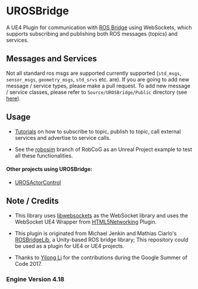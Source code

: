 # UROSBridge

A UE4 Plugin for communication with [ROS Bridge](http://wiki.ros.org/rosbridge_suite) using WebSockets, which supports subscribing and publishing both ROS messages (topics) and services. 

## Messages and Services

Not all standard ros msgs are supported currently supported (`std_msgs`, `sensor_msgs`, `geometry_msgs`, `std_srvs` etc. are). If you are going to add new message / service types, please make a pull request. To add new message / service classes, please refer to `Source/UROSBridge/Public` directory (see [here](Source/UROSBridge/Public/)).

## Usage 

* [Tutorials](Documentation/Examples.md) on how to subscribe to topic, publish to topic, call external services and advertise to service calls. 

* See the [robosim](https://github.com/robcog-iai/RobCoG/tree/robosim) branch of RobCoG as an Unreal Project example to test all these functionalities.

#### Other projects using UROSBridge:

 * [UROSActorControl](https://github.com/bbferka/UROSActorControl)

## Note / Credits

* This library uses [libwebsockets](http://libwebsockets.org/) as the WebSocket library and uses the WebSocket UE4 Wrapper from [HTML5Networking](https://github.com/ankitkk/HTML5Networking) Plugin.

* This plugin is originated from Michael Jenkin and Mathias Ciarlo's [ROSBridgeLib](https://github.com/MathiasCiarlo/ROSBridgeLib), a Unity-based ROS bridge library; This repository could be used as a plugin for UE4 or UE4 projects.

* Thanks to [Yilong Li](https://github.com/gnoliyil) for the contributions during the Google Summer of Code 2017.

### Engine Version 4.18

